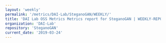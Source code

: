 ```yaml
---
layout: 'weekly'
permalink: '/metrics/DAI-Lab/SteganoGAN/WEEKLY/'
title: 'DAI Lab OSS Metrics Metrics report for SteganoGAN | WEEKLY-REPORT-2019-03-24'
organization: 'DAI-Lab'
repository: 'SteganoGAN'
current_date: '2019-03-24'
---
```

